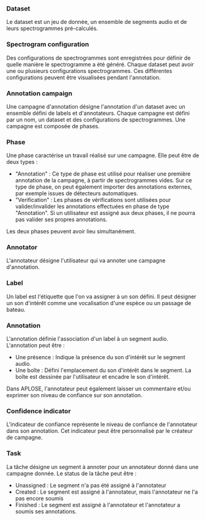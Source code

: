 ### Dataset

Le dataset est un jeu de donnée, un ensemble de segments audio et de leurs spectrogrammes pré-calculés.

### Spectrogram configuration

Des configurations de spectrogrammes sont enregistrées pour définir de quelle manière le spectrogramme a été généré.
Chaque dataset peut avoir une ou plusieurs configurations spectrogrammes. Ces différentes configurations peuvent être
visualisées pendant l'annotation.

### Annotation campaign

Une campagne d'annotation désigne l'annotation d'un dataset avec un ensemble défini de labels et d'annotateurs. Chaque
campagne est défini par un nom, un dataset et des configurations de spectrogrammes. Une campagne est composée de phases.

### Phase

Une phase caractérise un travail réalisé sur une campagne. Elle peut être de deux types :

- "Annotation" : Ce type de phase est utilisé pour réaliser une première annotation de la campagne, à partir de
  spectrogrammes vides. Sur ce type de phase, on peut également importer des annotations externes, par exemple issues de
  détecteurs automatiques.
- "Verification" : Les phases de vérifications sont utilisées pour valider/invalider les annotations effectuées en phase
  de type "Annotation". Si un utilisateur est assigné aux deux phases, il ne pourra pas valider ses propres annotations.

Les deux phases peuvent avoir lieu simultanément.

### Annotator

L'annotateur désigne l'utilisateur qui va annoter une campagne d'annotation.

### Label

Un label est l'étiquette que l'on va assigner à un son défini. Il peut désigner un son d'intérêt comme une vocalisation
d'une espèce ou un passage de bateau.

### Annotation

L'annotation définie l'association d'un label à un segment audio. L'annotation peut être :

- Une présence : Indique la présence du son d'intérêt sur le segment audio.
- Une boîte : Défini l'emplacement du son d'intérêt dans le segment. La boîte est dessinée par l'utilisateur et encadre
  le son d'intérêt.

Dans APLOSE, l'annotateur peut également laisser un commentaire et/ou exprimer son niveau de confiance sur son
annotation.

### Confidence indicator

L'indicateur de confiance représente le niveau de confiance de l'annotateur dans son annotation. Cet indicateur peut
être personnalisé par le créateur de campagne.

### Task

La tâche désigne un segment à annoter pour un annotateur donné dans une campagne donnée. Le status de la tâche peut
être :

- Unassigned : Le segment n'a pas été assigné à l'annotateur
- Created : Le segment est assigné à l'annotateur, mais l'annotateur ne l'a pas encore soumis
- Finished : Le segment est assigné à l'annotateur et l'annotateur a soumis ses annotations.
